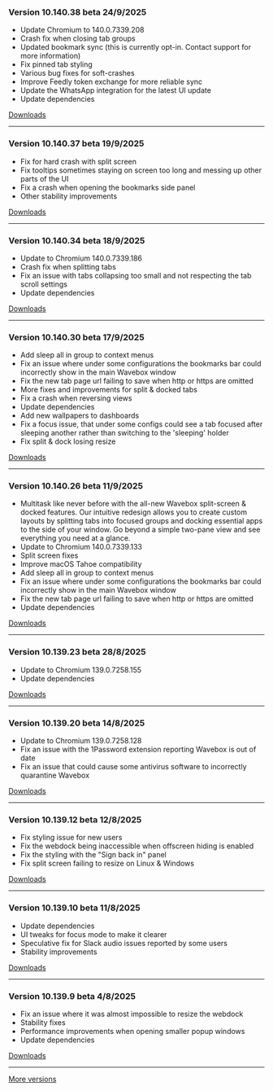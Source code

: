 <h3>Version 10.140.38 beta <span class="date">24/9/2025</span></h3>
<ul>
  <li>Update Chromium to 140.0.7339.208</li>
  <li>Crash fix when closing tab groups</li>
  <li>Updated bookmark sync (this is currently opt-in. Contact support for more information)</li>
  <li>Fix pinned tab styling</li>
  <li>Various bug fixes for soft-crashes</li>
  <li>Improve Feedly token exchange for more reliable sync</li>
  <li>Update the WhatsApp integration for the latest UI update</li>
  <li>Update dependencies</li>
</ul>

[Downloads](https://wavebox.io/download/release/10.140.38.3)

---

<h3>Version 10.140.37 beta <span class="date">19/9/2025</span></h3>
<ul>
  <li>Fix for hard crash with split screen</li>
  <li>Fix tooltips sometimes staying on screen too long and messing up other parts of the UI</li>
  <li>Fix a crash when opening the bookmarks side panel</li>
  <li>Other stability improvements</li>
</ul>

[Downloads](https://wavebox.io/download/release/10.140.37.3)

---

<h3>Version 10.140.34 beta <span class="date">18/9/2025</span></h3>
<ul>
  <li>Update to Chromium 140.0.7339.186</li>
  <li>Crash fix when splitting tabs</li>
  <li>Fix an issue with tabs collapsing too small and not respecting the tab scroll settings</li>
  <li>Update dependencies</li>
</ul>

[Downloads](https://wavebox.io/download/release/10.140.34.3)

---

<h3>Version 10.140.30 beta <span class="date">17/9/2025</span></h3>
<ul>
  <li>Add sleep all in group to context menus</li>
  <li>Fix an issue where under some configurations the bookmarks bar could incorrectly show in the main Wavebox window</li>
  <li>Fix the new tab page url failing to save when http or https are omitted</li>
  <li>More fixes and improvements for split & docked tabs</li>
  <li>Fix a crash when reversing views</li>
  <li>Update dependencies</li>
  <li>Add new wallpapers to dashboards</li>
  <li>Fix a focus issue, that under some configs could see a tab focused after sleeping another rather than switching to the 'sleeping' holder</li>
  <li>Fix split & dock losing resize</li>
</ul>

[Downloads](https://wavebox.io/download/release/10.140.30.3)

---

<h3>Version 10.140.26 beta <span class="date">11/9/2025</span></h3>
<ul>
  <li>
    Multitask like never before with the all-new Wavebox split-screen & docked features. Our intuitive
    redesign allows you to create custom layouts by splitting tabs into focused
    groups and docking essential apps to the side of your window. Go beyond a simple
    two-pane view and see everything you need at a glance.
  </li>
  <li>Update to Chromium 140.0.7339.133</li>
  <li>Split screen fixes</li>
  <li>Improve macOS Tahoe compatibility</li>
  <li>Add sleep all in group to context menus</li>
  <li>Fix an issue where under some configurations the bookmarks bar could incorrectly show in the main Wavebox window</li>
  <li>Fix the new tab page url failing to save when http or https are omitted</li>
  <li>Update dependencies</li>
</ul>

[Downloads](https://wavebox.io/download/release/10.140.26.3)

---

<h3>Version 10.139.23 beta <span class="date">28/8/2025</span></h3>
<ul>
  <li>Update to Chromium 139.0.7258.155</li>
  <li>Update dependencies</li>
</ul>

[Downloads](https://wavebox.io/download/release/10.139.23.3)

---

<h3>Version 10.139.20 beta <span class="date">14/8/2025</span></h3>
<ul>
  <li>Update to Chromium 139.0.7258.128</li>
  <li>Fix an issue with the 1Password extension reporting Wavebox is out of date</li>
  <li>Fix an issue that could cause some antivirus software to incorrectly quarantine Wavebox</li>
</ul>

[Downloads](https://wavebox.io/download/release/10.139.20.3)

---

<h3>Version 10.139.12 beta <span class="date">12/8/2025</span></h3>
<ul>
  <li>Fix styling issue for new users</li>
  <li>Fix the webdock being inaccessible when offscreen hiding is enabled</li>
  <li>Fix the styling with the "Sign back in" panel</li>
  <li>Fix split screen failing to resize on Linux & Windows</li>
</ul>

[Downloads](https://wavebox.io/download/release/10.139.12.3)

---

<h3>Version 10.139.10 beta <span class="date">11/8/2025</span></h3>
<ul>
  <li>Update dependencies</li>
  <li>UI tweaks for focus mode to make it clearer</li>
  <li>Speculative fix for Slack audio issues reported by some users</li>
  <li>Stability improvements</li>
</ul>

[Downloads](https://wavebox.io/download/release/10.139.10.3)

---

<h3>Version 10.139.9 beta <span class="date">4/8/2025</span></h3>
<ul>
  <li>Fix an issue where it was almost impossible to resize the webdock</li>
  <li>Stability fixes</li>
  <li>Performance improvements when opening smaller popup windows</li>
  <li>Update dependencies</li>
</ul>

[Downloads](https://wavebox.io/download/release/10.139.9.3)

---
[More versions](https://wavebox.io/changelog/beta/)